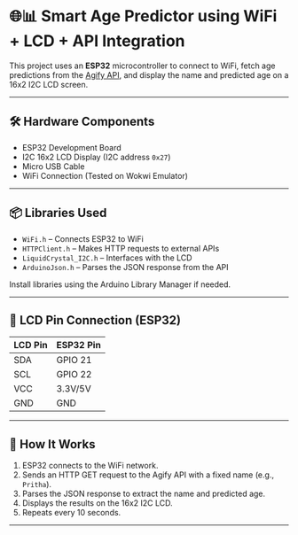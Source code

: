 # 🌐📊 Smart Age Predictor using WiFi + LCD + API Integration

This project uses an **ESP32** microcontroller to connect to WiFi, fetch age predictions from the [Agify API](https://agify.io), and display the name and predicted age on a 16x2 I2C LCD screen.

---

## 🛠️ Hardware Components

- ESP32 Development Board  
- I2C 16x2 LCD Display (I2C address `0x27`) 
- Micro USB Cable  
- WiFi Connection (Tested on Wokwi Emulator)

---

## 📦 Libraries Used

- `WiFi.h` – Connects ESP32 to WiFi  
- `HTTPClient.h` – Makes HTTP requests to external APIs  
- `LiquidCrystal_I2C.h` – Interfaces with the LCD  
- `ArduinoJson.h` – Parses the JSON response from the API

Install libraries using the Arduino Library Manager if needed.

---

## 🔌 LCD Pin Connection (ESP32)

| LCD Pin | ESP32 Pin |
|---------|-----------|
| SDA     | GPIO 21   |
| SCL     | GPIO 22   |
| VCC     | 3.3V/5V   |
| GND     | GND       |

---

## 🚀 How It Works

1. ESP32 connects to the WiFi network.
2. Sends an HTTP GET request to the Agify API with a fixed name (e.g., `Pritha`).
3. Parses the JSON response to extract the name and predicted age.
4. Displays the results on the 16x2 I2C LCD.
5. Repeats every 10 seconds.

---


